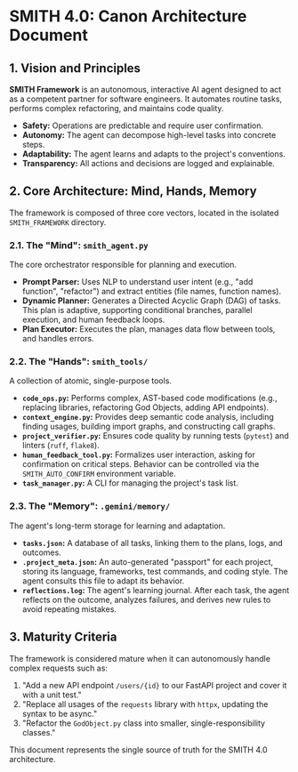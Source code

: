 # SMITH 4.0: Canon Architecture Document

## 1. Vision and Principles

**SMITH Framework** is an autonomous, interactive AI agent designed to act as a competent partner for software engineers. It automates routine tasks, performs complex refactoring, and maintains code quality.

- **Safety:** Operations are predictable and require user confirmation.
- **Autonomy:** The agent can decompose high-level tasks into concrete steps.
- **Adaptability:** The agent learns and adapts to the project's conventions.
- **Transparency:** All actions and decisions are logged and explainable.

## 2. Core Architecture: Mind, Hands, Memory

The framework is composed of three core vectors, located in the isolated `SMITH_FRAMEWORK` directory.

### 2.1. The "Mind": `smith_agent.py`

The core orchestrator responsible for planning and execution.

- **Prompt Parser:** Uses NLP to understand user intent (e.g., "add function", "refactor") and extract entities (file names, function names).
- **Dynamic Planner:** Generates a Directed Acyclic Graph (DAG) of tasks. This plan is adaptive, supporting conditional branches, parallel execution, and human feedback loops.
- **Plan Executor:** Executes the plan, manages data flow between tools, and handles errors.

### 2.2. The "Hands": `smith_tools/`

A collection of atomic, single-purpose tools.

- **`code_ops.py`:** Performs complex, AST-based code modifications (e.g., replacing libraries, refactoring God Objects, adding API endpoints).
- **`context_engine.py`:** Provides deep semantic code analysis, including finding usages, building import graphs, and constructing call graphs.
- **`project_verifier.py`:** Ensures code quality by running tests (`pytest`) and linters (`ruff`, `flake8`).
- **`human_feedback_tool.py`:** Formalizes user interaction, asking for confirmation on critical steps. Behavior can be controlled via the `SMITH_AUTO_CONFIRM` environment variable.
- **`task_manager.py`:** A CLI for managing the project's task list.

### 2.3. The "Memory": `.gemini/memory/`

The agent's long-term storage for learning and adaptation.

- **`tasks.json`:** A database of all tasks, linking them to the plans, logs, and outcomes.
- **`.project_meta.json`:** An auto-generated "passport" for each project, storing its language, frameworks, test commands, and coding style. The agent consults this file to adapt its behavior.
- **`reflections.log`:** The agent's learning journal. After each task, the agent reflects on the outcome, analyzes failures, and derives new rules to avoid repeating mistakes.

## 3. Maturity Criteria

The framework is considered mature when it can autonomously handle complex requests such as:

1.  "Add a new API endpoint `/users/{id}` to our FastAPI project and cover it with a unit test."
2.  "Replace all usages of the `requests` library with `httpx`, updating the syntax to be async."
3.  "Refactor the `GodObject.py` class into smaller, single-responsibility classes."

This document represents the single source of truth for the SMITH 4.0 architecture.